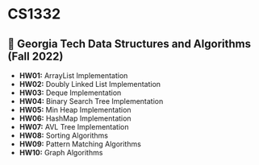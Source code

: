 # CS1332
## 🏫 Georgia Tech Data Structures and Algorithms (Fall 2022)
* **HW01:** ArrayList Implementation
* **HW02:** Doubly Linked List Implementation
* **HW03:** Deque Implementation
* **HW04:** Binary Search Tree Implementation
* **HW05:** Min Heap Implementation
* **HW06:** HashMap Implementation
* **HW07:** AVL Tree Implementation
* **HW08:** Sorting Algorithms
* **HW09:** Pattern Matching Algorithms
* **HW10:** Graph Algorithms
